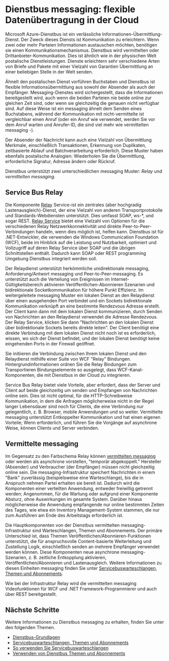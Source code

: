 <properties
    pageTitle="Übersicht über Dienstbus messaging | Microsoft Azure"
    description="Service Bus Messaging: flexible Datenübertragung in der cloud"
    services="service-bus"
    documentationCenter=".net"
    authors="sethmanheim"
    manager="timlt"
    editor=""/>

<tags
    ms.service="service-bus"
    ms.workload="na"
    ms.tgt_pltfrm="na"
    ms.devlang="multiple"
    ms.topic="get-started-article"
    ms.date="09/27/2016"
    ms.author="sethm"/>


# <a name="service-bus-messaging-flexible-data-delivery-in-the-cloud"></a>Dienstbus messaging: flexible Datenübertragung in der Cloud

Microsoft Azure-Dienstbus ist ein verlässliche Informationen-Übermittlung-Dienst. Der Zweck dieses Diensts ist Kommunikation zu erleichtern. Wenn zwei oder mehr Parteien Informationen austauschen möchten, benötigen sie einen Kommunikationsmechanismus. Dienstbus wird vermittelten oder Drittanbieter-Kommunikation. Dies ist ähnlich wie in der physischen Welt postalische Dienstleistungen. Dienste erleichtern sehr verschiedene Arten von Briefe und Pakete mit einer Vielzahl von Garantien Übermittlung an einer beliebigen Stelle in der Welt senden.

Ähnelt den postalischen Dienst vorführen Buchstaben und Dienstbus ist flexible Informationsübermittlung aus sowohl der Absender als auch der Empfänger. Messaging-Dienstes wird sichergestellt, dass die Informationen bereitgestellt wird, auch wenn die beiden Parteien nie beide online zur gleichen Zeit sind, oder wenn sie gleichzeitig die genauen nicht verfügbar sind. Auf diese Weise ist ein messaging ähnelt dem Senden eines Buchstabens, während der Kommunikation mit nicht-vermittelte ist vergleichbar einen Anruf (oder ein Anruf wie verwendet, werden Sie vor dem Anruf warten und Anrufer-ID, die sind viel mehr wie vermittelten messaging -).

Der Absender der Nachricht kann auch eine Vielzahl von Übermittlung Merkmale, einschließlich Transaktionen, Erkennung von Duplikaten, zeitbasierte Ablauf und Batchverarbeitung erforderlich. Diese Muster haben ebenfalls postalische Analogien: Wiederholen Sie die Übermittlung, erforderliche Signatur, Adresse ändern oder Rückruf.

Dienstbus unterstützt zwei unterschiedlichen messaging Muster: *Relay* und *vermittelten messaging*.

## <a name="service-bus-relay"></a>Service Bus Relay

Die Komponente [Relay](../service-bus-relay/service-bus-relay-overview.md) Service-ist ein zentrales (aber hochgradig Lastenausgleich)-Dienst, der eine Vielzahl von anderen Transportprotokolle und Standards-Webdiensten unterstützt. Dies umfasst SOAP, ws-*, und sogar REST. [Relay Service](../service-bus-relay/service-bus-dotnet-how-to-use-relay.md) bietet eine Vielzahl von Optionen für die verschiedenen Relay Netzwerkkonnektivität und direkte Peer-to-Peer-Verbindungen handeln, wenn dies möglich ist, helfen kann. Dienstbus ist für .NET-Entwickler, die verwenden die Windows Communication Foundation (WCF), beide im Hinblick auf die Leistung und Nutzbarkeit, optimiert und Vollzugriff auf deren Relay Service über SOAP und die übrigen Schnittstellen enthält. Dadurch kann SOAP oder REST programming Umgebung Dienstbus integriert werden soll.

Der Relaydienst unterstützt herkömmliche unidirektionale messaging, Anforderung/Antwort messaging und Peer-to-Peer-messaging. Es unterstützt auch die Verteilung von Ereignissen im Internet-Gültigkeitsbereich aktivieren Veröffentlichen-Abonnieren Szenarien und bidirektionale Socketkommunikation für höhere Punkt Effizienz. Im weitergeleitete messaging Muster ein lokalen Dienst an den Relaydienst über einen ausgehenden Port verbindet und ein Sockets bidirektionale Kommunikation verknüpft an eine bestimmte Rendezvous Adresse erstellt. Der Client kann dann mit dem lokalen Dienst kommunizieren, durch Senden von Nachrichten an den Relaydienst verwendet die Adresse Rendezvous. Der Relay Service, klicken Sie dann "Nachrichten an den lokalen Dienst über bidirektionale Sockets bereits direkte leiten". Der Client benötigt eine direkte Verbindung mit dem lokalen Dienst nicht noch ist es erforderlich, wissen, wo sich der Dienst befindet, und der lokalen Dienst benötigt keine eingehenden Ports in der Firewall geöffnet.

Sie initiieren die Verbindung zwischen Ihrem lokalen Dienst und den Relaydienst mithilfe einer Suite von WCF "Relay" Bindungen. Hintergrundinformationen ordnen Sie die Relay Bindungen zum Transportieren Bindungselemente so ausgelegt, dass WCF-Kanal-Komponenten, die mit Dienstbus in der Cloud zu integrieren.

Service Bus Relay bietet viele Vorteile, aber erfordert, dass der Server und Client auf beide gleichzeitig um senden und Empfangen von Nachrichten online sein. Dies ist nicht optimal, für die HTTP-Schreibweise Kommunikation, in dem die Anfragen möglicherweise nicht in der Regel langer Lebensdauer sind noch für Clients, die eine Verbindung nur gelegentlich, z. B. Browser, mobile Anwendungen und so weiter. Vermittelte messaging unterstützt Entkoppelter Kommunikation und hat einen eigenen Vorteile; Wenn erforderlich, und führen Sie die Vorgänge auf asynchrone Weise, können Clients und Server verbinden.

## <a name="brokered-messaging"></a>Vermittelte messaging

Im Gegensatz zu den Farbschema Relay können [vermittelten messaging](service-bus-queues-topics-subscriptions.md) oder werden als asynchrone vorstellen, "temporär abgekoppelt." Hersteller (Absender) und Verbraucher (der Empfänger) müssen nicht gleichzeitig online sein. Die messaging-Infrastruktur speichert Nachrichten in einem "Bank" zuverlässig (beispielsweise eine Warteschlange), bis die in Anspruch nehmen Partei erhalten sie bereit ist. Dadurch wird die Komponenten einer verteilten Anwendung, entweder freiwillig getrennt werden; Angenommen, für die Wartung oder aufgrund einer Komponente Absturz, ohne Auswirkungen im gesamte System. Darüber hinaus möglicherweise die Anwendung empfangende nur online bestimmten Zeiten des Tages, wie etwa ein Inventory Management-System stammen, die nur zum Ausführen am Ende des Arbeitstags erforderlich ist.

Die Hauptkomponenten von der Dienstbus vermittelten messaging-Infrastruktur sind Warteschlangen, Themen und Abonnements.  Der primäre Unterschied ist, dass Themen Veröffentlichen/Abonnieren-Funktionen unterstützt, die für anspruchsvolle Content-basierte Weiterleitung und Zustellung Logik, einschließlich senden an mehrere Empfänger verwendet werden können. Diese Komponenten neue asynchrone messaging-Szenarien, z. B. zeitliche Entkopplung aktivieren, Veröffentlichen/Abonnieren und Lastenausgleich. Weitere Informationen zu diesen Einheiten messaging finden Sie unter [Servicebuswarteschlangen, Themen und Abonnements](service-bus-queues-topics-subscriptions.md).

Wie bei der Infrastruktur Relay wird die vermittelten messaging Videofunktionen für WCF und .NET Framework-Programmierer und auch über REST bereitgestellt.

## <a name="next-steps"></a>Nächste Schritte

Weitere Informationen zu Dienstbus messaging zu erhalten, finden Sie unter den folgenden Themen.

- [Dienstbus-Grundlagen](service-bus-fundamentals-hybrid-solutions.md)
- [Servicebuswarteschlangen, Themen und Abonnements](service-bus-queues-topics-subscriptions.md)
- [So verwenden Sie Servicebuswarteschlangen](service-bus-dotnet-get-started-with-queues.md)
- [Verwenden von Dienstbus Themen und Abonnements](./service-bus-dotnet-how-to-use-topics-subscriptions.md)
 
